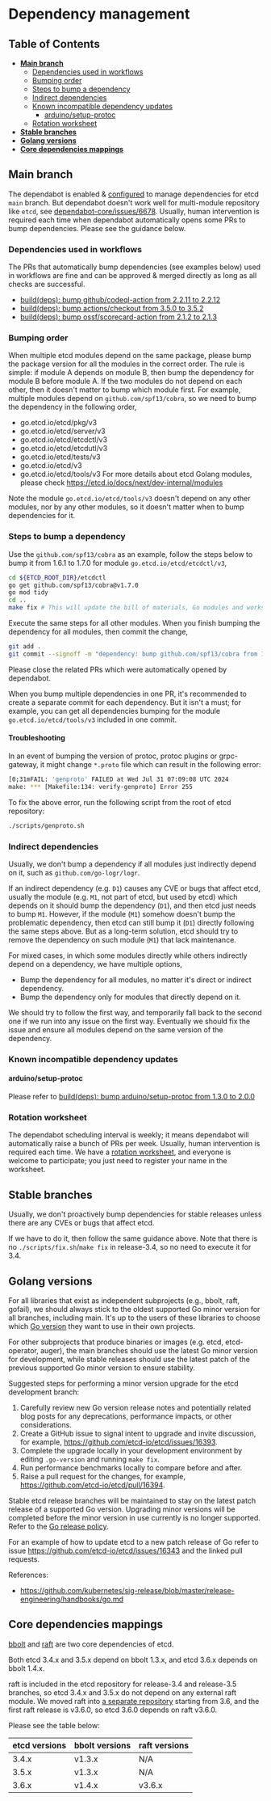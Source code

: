 # Dependency management

## Table of Contents

- **[Main branch](#main-branch)**
  - [Dependencies used in workflows](#dependencies-used-in-workflows)
  - [Bumping order](#bumping-order)
  - [Steps to bump a dependency](#steps-to-bump-a-dependency)
  - [Indirect dependencies](#indirect-dependencies)
  - [Known incompatible dependency updates](#known-incompatible-dependency-updates)
    - [arduino/setup-protoc](#arduinosetup-protoc)
  - [Rotation worksheet](#rotation-worksheet)
- **[Stable branches](#stable-branches)**
- **[Golang versions](#golang-versions)**
- **[Core dependencies mappings](#core-dependencies-mappings)**

## Main branch

The dependabot is enabled & [configured](https://github.com/etcd-io/etcd/blob/main/.github/dependabot.yml) to
manage dependencies for etcd `main` branch. But dependabot doesn't work well for multi-module repository like `etcd`,
see [dependabot-core/issues/6678](https://github.com/dependabot/dependabot-core/issues/6678).
Usually, human intervention is required each time when dependabot automatically opens some PRs to bump dependencies.
Please see the guidance below.

### Dependencies used in workflows

The PRs that automatically bump dependencies (see examples below) used in workflows are fine and can be approved & merged directly as long as all checks are successful.

- [build(deps): bump github/codeql-action from 2.2.11 to 2.2.12](https://github.com/etcd-io/etcd/pull/15736)
- [build(deps): bump actions/checkout from 3.5.0 to 3.5.2](https://github.com/etcd-io/etcd/pull/15735)
- [build(deps): bump ossf/scorecard-action from 2.1.2 to 2.1.3](https://github.com/etcd-io/etcd/pull/15607)

### Bumping order

When multiple etcd modules depend on the same package, please bump the package version for all the modules in the correct order. The rule is simple:
if module A depends on module B, then bump the dependency for module B before module A. If the two modules do not depend on each other, then
it doesn't matter to bump which module first. For example, multiple modules depend on `github.com/spf13/cobra`, so we need to bump the dependency
in the following order,

- go.etcd.io/etcd/pkg/v3
- go.etcd.io/etcd/server/v3
- go.etcd.io/etcd/etcdctl/v3
- go.etcd.io/etcd/etcdutl/v3
- go.etcd.io/etcd/tests/v3
- go.etcd.io/etcd/v3
- go.etcd.io/etcd/tools/v3
For more details about etcd Golang modules, please check <https://etcd.io/docs/next/dev-internal/modules>

Note the module `go.etcd.io/etcd/tools/v3` doesn't depend on any other modules, nor by any other modules, so it doesn't matter when to bump dependencies for it.

### Steps to bump a dependency

Use the `github.com/spf13/cobra` as an example, follow the steps below to bump it from 1.6.1 to 1.7.0 for module `go.etcd.io/etcd/etcdctl/v3`,

```bash
cd ${ETCD_ROOT_DIR}/etcdctl
go get github.com/spf13/cobra@v1.7.0
go mod tidy
cd ..
make fix # This will update the bill of materials, Go modules and workspace, etc.
```

Execute the same steps for all other modules. When you finish bumping the dependency for all modules, then commit the change,

```bash
git add .
git commit --signoff -m "dependency: bump github.com/spf13/cobra from 1.6.1 to 1.7.0"
```

Please close the related PRs which were automatically opened by dependabot. 

When you bump multiple dependencies in one PR, it's recommended to create a separate commit for each dependency. But it isn't a must; for example,
you can get all dependencies bumping for the module `go.etcd.io/etcd/tools/v3` included in one commit.

#### Troubleshooting 

In an event of bumping the version of protoc, protoc plugins or grpc-gateway, it might change `*.proto` file which can result in the following error:

```bash
[0;31mFAIL: 'genproto' FAILED at Wed Jul 31 07:09:08 UTC 2024
make: *** [Makefile:134: verify-genproto] Error 255
```

To fix the above error, run the following script from the root of etcd repository:

```bash
./scripts/genproto.sh
```

### Indirect dependencies

Usually, we don't bump a dependency if all modules just indirectly depend on it, such as `github.com/go-logr/logr`.

If an indirect dependency (e.g. `D1`) causes any CVE or bugs that affect etcd, usually the module (e.g. `M1`, not part of etcd, but used by etcd)
which depends on it should bump the dependency (`D1`), and then etcd just needs to bump `M1`. However, if the module (`M1`) somehow doesn't
bump the problematic dependency, then etcd can still bump it (`D1`) directly following the same steps above. But as a long-term solution, etcd should
try to remove the dependency on such module (`M1`) that lack maintenance.

For mixed cases, in which some modules directly while others indirectly depend on a dependency, we have multiple options,

- Bump the dependency for all modules, no matter it's direct or indirect dependency.
- Bump the dependency only for modules that directly depend on it.

We should try to follow the first way, and temporarily fall back to the second one if we run into any issue on the first way. Eventually we
should fix the issue and ensure all modules depend on the same version of the dependency.

### Known incompatible dependency updates

#### arduino/setup-protoc

Please refer to [build(deps): bump arduino/setup-protoc from 1.3.0 to 2.0.0](https://github.com/etcd-io/etcd/pull/16016)

### Rotation worksheet

The dependabot scheduling interval is weekly; it means dependabot will automatically raise a bunch of PRs per week.
Usually, human intervention is required each time. We have a [rotation worksheet](https://docs.google.com/spreadsheets/d/1jodHIO7Dk2VWTs1IRnfMFaRktS9IH8XRyifOnPdSY8I/edit#gid=1394774387),
and everyone is welcome to participate; you just need to register your name in the worksheet.

## Stable branches

Usually, we don't proactively bump dependencies for stable releases unless there are any CVEs or bugs that affect etcd.

If we have to do it, then follow the same guidance above. Note that there is no `./scripts/fix.sh`/`make fix` in release-3.4, so no need to
execute it for 3.4.

## Golang versions

For all libraries that exist as independent subprojects (e.g., bbolt, raft, gofail), we should always stick
to the oldest supported Go minor version for all branches, including main. It's up to the users of these
libraries to choose which [Go version](https://go.dev/dl) they want to use in their own projects.

For other subprojects that produce binaries or images (e.g. etcd, etcd-operator, auger), the main
branches should use the latest Go minor version for development, while stable releases should use the
latest patch of the previous supported Go minor version to ensure stability.

Suggested steps for performing a minor version upgrade for the etcd development branch:

1. Carefully review new Go version release notes and potentially related blog posts for any deprecations, performance impacts, or other considerations.
2. Create a GitHub issue to signal intent to upgrade and invite discussion, for example, <https://github.com/etcd-io/etcd/issues/16393>.
3. Complete the upgrade locally in your development environment by editing `.go-version` and running `make fix`.
4. Run performance benchmarks locally to compare before and after.
5. Raise a pull request for the changes, for example, <https://github.com/etcd-io/etcd/pull/16394>.

Stable etcd release branches will be maintained to stay on the latest patch release of a supported Go version. Upgrading minor versions will be completed before the minor version in use currently is no longer supported. Refer to the [Go release policy](https://go.dev/doc/devel/release).

For an example of how to update etcd to a new patch release of Go refer to issue <https://github.com/etcd-io/etcd/issues/16343> and the linked pull requests.

References:

- <https://github.com/kubernetes/sig-release/blob/master/release-engineering/handbooks/go.md>

## Core dependencies mappings

[bbolt](https://github.com/etcd-io/bbolt) and [raft](https://github.com/etcd-io/raft) are two core dependencies of etcd.

Both etcd 3.4.x and 3.5.x depend on bbolt 1.3.x, and etcd 3.6.x depends on bbolt 1.4.x.

raft is included in the etcd repository for release-3.4 and release-3.5 branches, so etcd 3.4.x and 3.5.x do not depend on any
external raft module. We moved raft into [a separate repository](https://github.com/etcd-io/raft) starting from 3.6, and the first raft
release is v3.6.0, so etcd 3.6.0 depends on raft v3.6.0.

Please see the table below:

| etcd versions | bbolt versions | raft versions |
|---------------|----------------|---------------|
| 3.4.x         | v1.3.x         | N/A           |
| 3.5.x         | v1.3.x         | N/A           |
| 3.6.x         | v1.4.x         | v3.6.x        |
